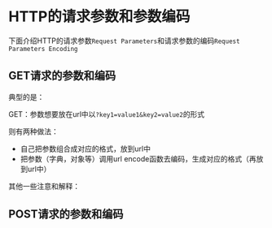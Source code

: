 # HTTP的请求参数和参数编码

下面介绍HTTP的请求参数`Request Parameters`和请求参数的编码`Request Parameters Encoding`

## GET请求的参数和编码
典型的是：

GET：参数想要放在url中以`?key1=value1&key2=value2`的形式

则有两种做法：
- 自己把参数组合成对应的格式，放到url中
- 把参数（字典，对象等）调用url encode函数去编码，生成对应的格式（再放到url中）

其他一些注意和解释：


## POST请求的参数和编码


